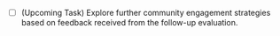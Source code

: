 - [ ] (Upcoming Task) Explore further community engagement strategies based on feedback received from the follow-up evaluation.